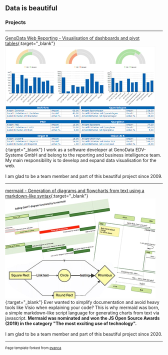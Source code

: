 ## Data is beautiful

### Projects

---

[GenoData Web Reporting - Visualisation of dashboards and pivot tables](https://www.genodata.de){:target="_blank"}
[<img src="images/webreporting_thumbnail.png?raw=true"/>](https://www.genodata.de){:target="_blank"}
I work as a software developer at GenoData EDV-Systeme GmbH and belong to the reporting and business intelligence team. My main responsibility is to develop and expand data visualisation for the web.<br>
<br>
I am glad to be a team member and part of this beautiful project since 2009.<br>

---

[mermaid - Generation of diagrams and flowcharts from text using a markdown-like syntax](https://mermaid-js.github.io/mermaid/#/){:target="_blank"}
[<img src="images/mermaid_thumbnail.png?raw=true"/>](https://mermaid-js.github.io/mermaid/#/){:target="_blank"}
Ever wanted to simplify documentation and avoid heavy tools like Visio when explaining your code? This is why mermaid was born, a simple markdown-like script language for generating charts from text via javascript. **Mermaid was nominated and won the JS Open Source Awards (2019) in the category "The most exciting use of technology".**<br>
<br>
I am glad to be a team member and part of this beautiful project since 2020.<br>

---

<p style="font-size:11px">Page template forked from <a href="https://github.com/evanca/quick-portfolio">evanca</a></p>
<!-- Remove above link if you don't want to attibute -->
